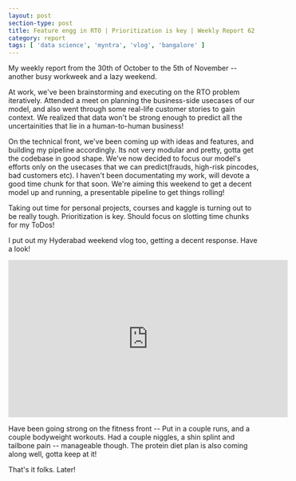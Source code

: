 ```yaml
---
layout: post
section-type: post
title: Feature engg in RTO | Prioritization is key | Weekly Report 62
category: report
tags: [ 'data science', 'myntra', 'vlog', 'bangalore' ]
---
```


My weekly report from the 30th of October to the 5th of November -- another busy workweek and a lazy weekend.

At work, we've been brainstorming and executing on the RTO problem iteratively. Attended a meet on planning the business-side usecases of our model, and also went through some real-life customer stories to gain context. We realized that data won't be strong enough to predict all the uncertainities that lie in a human-to-human business!

On the technical front, we've been coming up with ideas and features, and building my pipeline accordingly. Its not very modular and pretty, gotta get the codebase in good shape. We've now decided to focus our model's efforts only on the usecases that we can predict(frauds, high-risk pincodes, bad customers etc). I haven't been documentating my work, will devote a good time chunk for that soon. We're aiming this weekend to get a decent model up and running, a presentable pipeline to get things rolling!

Taking out time for personal projects, courses and kaggle is turning out to be really tough. Prioritization is key. Should focus on slotting time chunks for my ToDos!

I put out my Hyderabad weekend vlog too, getting a decent response. Have a look!

<iframe width="560" height="315" src="https://www.youtube.com/embed/o8KEZWu-tWs" frameborder="0" allowfullscreen></iframe>


Have been going strong on the fitness front -- Put in a couple runs, and a couple bodyweight workouts. Had a couple niggles, a shin splint and tailbone pain -- manageable though. The protein diet plan is also coming along well, gotta keep at it!   

That's it folks. Later!